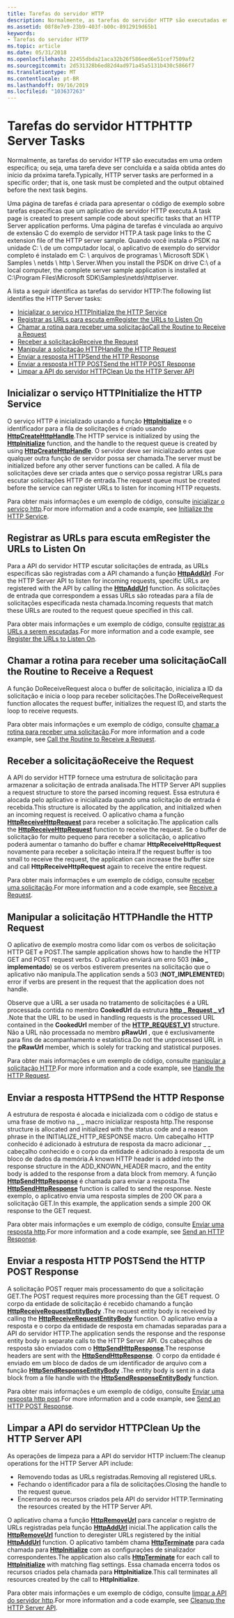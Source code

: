 ```yaml
---
title: Tarefas do servidor HTTP
description: Normalmente, as tarefas do servidor HTTP são executadas em uma ordem específica; ou seja, uma tarefa deve ser concluída e a saída obtida antes do início da próxima tarefa.
ms.assetid: 08f8e7e9-23b9-403f-b00c-8912919d65b1
keywords:
- Tarefas do servidor HTTP
ms.topic: article
ms.date: 05/31/2018
ms.openlocfilehash: 22455dbda21aca32b26f586eed6e51cef7509af2
ms.sourcegitcommit: 2d531328b6ed82d4ad971a45a5131b430c5866f7
ms.translationtype: MT
ms.contentlocale: pt-BR
ms.lasthandoff: 09/16/2019
ms.locfileid: "103637263"
---
```

# <a name="http-server-tasks"></a><span data-ttu-id="8dfa8-104">Tarefas do servidor HTTP</span><span class="sxs-lookup"><span data-stu-id="8dfa8-104">HTTP Server Tasks</span></span>

<span data-ttu-id="8dfa8-105">Normalmente, as tarefas do servidor HTTP são executadas em uma ordem específica; ou seja, uma tarefa deve ser concluída e a saída obtida antes do início da próxima tarefa.</span><span class="sxs-lookup"><span data-stu-id="8dfa8-105">Typically, HTTP server tasks are performed in a specific order; that is, one task must be completed and the output obtained before the next task begins.</span></span>

<span data-ttu-id="8dfa8-106">Uma página de tarefas é criada para apresentar o código de exemplo sobre tarefas específicas que um aplicativo de servidor HTTP executa.</span><span class="sxs-lookup"><span data-stu-id="8dfa8-106">A task page is created to present sample code about specific tasks that an HTTP Server application performs.</span></span> <span data-ttu-id="8dfa8-107">Uma página de tarefas é vinculada ao arquivo de extensão C do exemplo de servidor HTTP.</span><span class="sxs-lookup"><span data-stu-id="8dfa8-107">A task page links to the C extension file of the HTTP server sample.</span></span> <span data-ttu-id="8dfa8-108">Quando você instala o PSDK na unidade C: \\ de um computador local, o aplicativo de exemplo do servidor completo é instalado em C: \\ arquivos de programas \\ Microsoft SDK \\ Samples \\ netds \\ http \\ Server.</span><span class="sxs-lookup"><span data-stu-id="8dfa8-108">When you install the PSDK on drive C:\\ of a local computer, the complete server sample application is installed at C:\\Program Files\\Microsoft SDK\\Samples\\netds\\http\\server.</span></span>

<span data-ttu-id="8dfa8-109">A lista a seguir identifica as tarefas do servidor HTTP:</span><span class="sxs-lookup"><span data-stu-id="8dfa8-109">The following list identifies the HTTP Server tasks:</span></span>

-   [<span data-ttu-id="8dfa8-110">Inicializar o serviço HTTP</span><span class="sxs-lookup"><span data-stu-id="8dfa8-110">Initialize the HTTP Service</span></span>](#initialize-the-http-service)
-   [<span data-ttu-id="8dfa8-111">Registrar as URLs para escuta em</span><span class="sxs-lookup"><span data-stu-id="8dfa8-111">Register the URLs to Listen On</span></span>](#register-the-urls-to-listen-on)
-   [<span data-ttu-id="8dfa8-112">Chamar a rotina para receber uma solicitação</span><span class="sxs-lookup"><span data-stu-id="8dfa8-112">Call the Routine to Receive a Request</span></span>](#call-the-routine-to-receive-a-request)
-   [<span data-ttu-id="8dfa8-113">Receber a solicitação</span><span class="sxs-lookup"><span data-stu-id="8dfa8-113">Receive the Request</span></span>](#receive-the-request)
-   [<span data-ttu-id="8dfa8-114">Manipular a solicitação HTTP</span><span class="sxs-lookup"><span data-stu-id="8dfa8-114">Handle the HTTP Request</span></span>](#handle-the-http-request)
-   [<span data-ttu-id="8dfa8-115">Enviar a resposta HTTP</span><span class="sxs-lookup"><span data-stu-id="8dfa8-115">Send the HTTP Response</span></span>](#send-the-http-response)
-   [<span data-ttu-id="8dfa8-116">Enviar a resposta HTTP POST</span><span class="sxs-lookup"><span data-stu-id="8dfa8-116">Send the HTTP POST Response</span></span>](#send-the-http-post-response)
-   [<span data-ttu-id="8dfa8-117">Limpar a API do servidor HTTP</span><span class="sxs-lookup"><span data-stu-id="8dfa8-117">Clean Up the HTTP Server API</span></span>](#clean-up-the-http-server-api)

## <a name="initialize-the-http-service"></a><span data-ttu-id="8dfa8-118">Inicializar o serviço HTTP</span><span class="sxs-lookup"><span data-stu-id="8dfa8-118">Initialize the HTTP Service</span></span>

<span data-ttu-id="8dfa8-119">O serviço HTTP é inicializado usando a função [**HttpInitialize**](/windows/desktop/api/Http/nf-http-httpinitialize) e o identificador para a fila de solicitações é criado usando [**HttpCreateHttpHandle**](/windows/desktop/api/Http/nf-http-httpcreatehttphandle).</span><span class="sxs-lookup"><span data-stu-id="8dfa8-119">The HTTP service is initialized by using the [**HttpInitialize**](/windows/desktop/api/Http/nf-http-httpinitialize) function, and the handle to the request queue is created by using [**HttpCreateHttpHandle**](/windows/desktop/api/Http/nf-http-httpcreatehttphandle).</span></span> <span data-ttu-id="8dfa8-120">O servidor deve ser inicializado antes que qualquer outra função de servidor possa ser chamada.</span><span class="sxs-lookup"><span data-stu-id="8dfa8-120">The server must be initialized before any other server functions can be called.</span></span> <span data-ttu-id="8dfa8-121">A fila de solicitações deve ser criada antes que o serviço possa registrar URLs para escutar solicitações HTTP de entrada.</span><span class="sxs-lookup"><span data-stu-id="8dfa8-121">The request queue must be created before the service can register URLs to listen for incoming HTTP requests.</span></span>

<span data-ttu-id="8dfa8-122">Para obter mais informações e um exemplo de código, consulte [inicializar o serviço http](http-server-sample-application.md).</span><span class="sxs-lookup"><span data-stu-id="8dfa8-122">For more information and a code example, see [Initialize the HTTP Service](http-server-sample-application.md).</span></span>

## <a name="register-the-urls-to-listen-on"></a><span data-ttu-id="8dfa8-123">Registrar as URLs para escuta em</span><span class="sxs-lookup"><span data-stu-id="8dfa8-123">Register the URLs to Listen On</span></span>

<span data-ttu-id="8dfa8-124">Para a API do servidor HTTP escutar solicitações de entrada, as URLs específicas são registradas com a API chamando a função [**HttpAddUrl**](/windows/desktop/api/Http/nf-http-httpaddurl) .</span><span class="sxs-lookup"><span data-stu-id="8dfa8-124">For the HTTP Server API to listen for incoming requests, specific URLs are registered with the API by calling the [**HttpAddUrl**](/windows/desktop/api/Http/nf-http-httpaddurl) function.</span></span> <span data-ttu-id="8dfa8-125">As solicitações de entrada que correspondem a essas URLs são roteadas para a fila de solicitações especificada nesta chamada.</span><span class="sxs-lookup"><span data-stu-id="8dfa8-125">Incoming requests that match these URLs are routed to the request queue specified in this call.</span></span>

<span data-ttu-id="8dfa8-126">Para obter mais informações e um exemplo de código, consulte [registrar as URLs a serem escutadas](http-server-sample-application.md).</span><span class="sxs-lookup"><span data-stu-id="8dfa8-126">For more information and a code example, see [Register the URLs to Listen On](http-server-sample-application.md).</span></span>

## <a name="call-the-routine-to-receive-a-request"></a><span data-ttu-id="8dfa8-127">Chamar a rotina para receber uma solicitação</span><span class="sxs-lookup"><span data-stu-id="8dfa8-127">Call the Routine to Receive a Request</span></span>

<span data-ttu-id="8dfa8-128">A função DoReceiveRequest aloca o buffer de solicitação, inicializa a ID da solicitação e inicia o loop para receber solicitações.</span><span class="sxs-lookup"><span data-stu-id="8dfa8-128">The DoReceiveRequest function allocates the request buffer, initializes the request ID, and starts the loop to receive requests.</span></span>

<span data-ttu-id="8dfa8-129">Para obter mais informações e um exemplo de código, consulte [chamar a rotina para receber uma solicitação](http-server-sample-application.md).</span><span class="sxs-lookup"><span data-stu-id="8dfa8-129">For more information and a code example, see [Call the Routine to Receive a Request](http-server-sample-application.md).</span></span>

## <a name="receive-the-request"></a><span data-ttu-id="8dfa8-130">Receber a solicitação</span><span class="sxs-lookup"><span data-stu-id="8dfa8-130">Receive the Request</span></span>

<span data-ttu-id="8dfa8-131">A API do servidor HTTP fornece uma estrutura de solicitação para armazenar a solicitação de entrada analisada.</span><span class="sxs-lookup"><span data-stu-id="8dfa8-131">The HTTP Server API supplies a request structure to store the parsed incoming request.</span></span> <span data-ttu-id="8dfa8-132">Essa estrutura é alocada pelo aplicativo e inicializada quando uma solicitação de entrada é recebida.</span><span class="sxs-lookup"><span data-stu-id="8dfa8-132">This structure is allocated by the application, and initialized when an incoming request is received.</span></span> <span data-ttu-id="8dfa8-133">O aplicativo chama a função [**HttpReceiveHttpRequest**](/windows/desktop/api/Http/nf-http-httpreceivehttprequest) para receber a solicitação.</span><span class="sxs-lookup"><span data-stu-id="8dfa8-133">The application calls the [**HttpReceiveHttpRequest**](/windows/desktop/api/Http/nf-http-httpreceivehttprequest) function to receive the request.</span></span> <span data-ttu-id="8dfa8-134">Se o buffer de solicitação for muito pequeno para receber a solicitação, o aplicativo poderá aumentar o tamanho do buffer e chamar **HttpReceiveHttpRequest** novamente para receber a solicitação inteira.</span><span class="sxs-lookup"><span data-stu-id="8dfa8-134">If the request buffer is too small to receive the request, the application can increase the buffer size and call **HttpReceiveHttpRequest** again to receive the entire request.</span></span>

<span data-ttu-id="8dfa8-135">Para obter mais informações e um exemplo de código, consulte [receber uma solicitação](http-server-sample-application.md).</span><span class="sxs-lookup"><span data-stu-id="8dfa8-135">For more information and a code example, see [Receive a Request](http-server-sample-application.md).</span></span>

## <a name="handle-the-http-request"></a><span data-ttu-id="8dfa8-136">Manipular a solicitação HTTP</span><span class="sxs-lookup"><span data-stu-id="8dfa8-136">Handle the HTTP Request</span></span>

<span data-ttu-id="8dfa8-137">O aplicativo de exemplo mostra como lidar com os verbos de solicitação HTTP GET e POST.</span><span class="sxs-lookup"><span data-stu-id="8dfa8-137">The sample application shows how to handle the HTTP GET and POST request verbs.</span></span> <span data-ttu-id="8dfa8-138">O aplicativo enviará um erro 503 (**não \_ implementado**) se os verbos estiverem presentes na solicitação que o aplicativo não manipula.</span><span class="sxs-lookup"><span data-stu-id="8dfa8-138">The application sends a 503 (**NOT\_IMPLEMENTED**) error if verbs are present in the request that the application does not handle.</span></span>

<span data-ttu-id="8dfa8-139">Observe que a URL a ser usada no tratamento de solicitações é a URL processada contida no membro **CookedUrl** da estrutura [**http \_ Request \_ v1**](/windows/desktop/api/Http/ns-http-http_request_v1) .</span><span class="sxs-lookup"><span data-stu-id="8dfa8-139">Note that the URL to be used in handling requests is the processed URL contained in the **CookedUrl** member of the [**HTTP\_REQUEST\_V1**](/windows/desktop/api/Http/ns-http-http_request_v1) structure.</span></span> <span data-ttu-id="8dfa8-140">Não a URL não processada no membro **pRawUrl** , que é exclusivamente para fins de acompanhamento e estatística.</span><span class="sxs-lookup"><span data-stu-id="8dfa8-140">Do not the unprocessed URL in the **pRawUrl** member, which is solely for tracking and statistical purposes.</span></span>

<span data-ttu-id="8dfa8-141">Para obter mais informações e um exemplo de código, consulte [manipular a solicitação HTTP](http-server-sample-application.md).</span><span class="sxs-lookup"><span data-stu-id="8dfa8-141">For more information and a code example, see [Handle the HTTP Request](http-server-sample-application.md).</span></span>

## <a name="send-the-http-response"></a><span data-ttu-id="8dfa8-142">Enviar a resposta HTTP</span><span class="sxs-lookup"><span data-stu-id="8dfa8-142">Send the HTTP Response</span></span>

<span data-ttu-id="8dfa8-143">A estrutura de resposta é alocada e inicializada com o código de status e uma frase de motivo na \_ \_ macro inicializar resposta http.</span><span class="sxs-lookup"><span data-stu-id="8dfa8-143">The response structure is allocated and initialized with the status code and a reason phrase in the INITIALIZE\_HTTP\_RESPONSE macro.</span></span> <span data-ttu-id="8dfa8-144">Um cabeçalho HTTP conhecido é adicionado à estrutura de resposta da macro adicionar \_ \_ cabeçalho conhecido e o corpo da entidade é adicionado à resposta de um bloco de dados da memória.</span><span class="sxs-lookup"><span data-stu-id="8dfa8-144">A known HTTP header is added into the response structure in the ADD\_KNOWN\_HEADER macro, and the entity body is added to the response from a data block from memory.</span></span> <span data-ttu-id="8dfa8-145">A função [**HttpSendHttpResponse**](/windows/desktop/api/Http/nf-http-httpsendhttpresponse) é chamada para enviar a resposta.</span><span class="sxs-lookup"><span data-stu-id="8dfa8-145">The [**HttpSendHttpResponse**](/windows/desktop/api/Http/nf-http-httpsendhttpresponse) function is called to send the response.</span></span> <span data-ttu-id="8dfa8-146">Neste exemplo, o aplicativo envia uma resposta simples de 200 OK para a solicitação GET.</span><span class="sxs-lookup"><span data-stu-id="8dfa8-146">In this example, the application sends a simple 200 OK response to the GET request.</span></span>

<span data-ttu-id="8dfa8-147">Para obter mais informações e um exemplo de código, consulte [Enviar uma resposta http](http-server-sample-application.md).</span><span class="sxs-lookup"><span data-stu-id="8dfa8-147">For more information and a code example, see [Send an HTTP Response](http-server-sample-application.md).</span></span>

## <a name="send-the-http-post-response"></a><span data-ttu-id="8dfa8-148">Enviar a resposta HTTP POST</span><span class="sxs-lookup"><span data-stu-id="8dfa8-148">Send the HTTP POST Response</span></span>

<span data-ttu-id="8dfa8-149">A solicitação POST requer mais processamento do que a solicitação GET.</span><span class="sxs-lookup"><span data-stu-id="8dfa8-149">The POST request requires more processing than the GET request.</span></span> <span data-ttu-id="8dfa8-150">O corpo da entidade de solicitação é recebido chamando a função [**HttpReceiveRequestEntityBody**](/windows/desktop/api/Http/nf-http-httpreceiverequestentitybody) .</span><span class="sxs-lookup"><span data-stu-id="8dfa8-150">The request entity body is received by calling the [**HttpReceiveRequestEntityBody**](/windows/desktop/api/Http/nf-http-httpreceiverequestentitybody) function.</span></span> <span data-ttu-id="8dfa8-151">O aplicativo envia a resposta e o corpo da entidade de resposta em chamadas separadas para a API do servidor HTTP.</span><span class="sxs-lookup"><span data-stu-id="8dfa8-151">The application sends the response and the response entity body in separate calls to the HTTP Server API.</span></span> <span data-ttu-id="8dfa8-152">Os cabeçalhos de resposta são enviados com o [**HttpSendHttpResponse**](/windows/desktop/api/Http/nf-http-httpsendhttpresponse).</span><span class="sxs-lookup"><span data-stu-id="8dfa8-152">The response headers are sent with the [**HttpSendHttpResponse**](/windows/desktop/api/Http/nf-http-httpsendhttpresponse).</span></span> <span data-ttu-id="8dfa8-153">O corpo da entidade é enviado em um bloco de dados de um identificador de arquivo com a função [**HttpSendResponseEntityBody**](/windows/desktop/api/Http/nf-http-httpsendresponseentitybody) .</span><span class="sxs-lookup"><span data-stu-id="8dfa8-153">The entity body is sent in a data block from a file handle with the [**HttpSendResponseEntityBody**](/windows/desktop/api/Http/nf-http-httpsendresponseentitybody) function.</span></span>

<span data-ttu-id="8dfa8-154">Para obter mais informações e um exemplo de código, consulte [Enviar uma resposta http post](http-server-sample-application.md).</span><span class="sxs-lookup"><span data-stu-id="8dfa8-154">For more information and a code example, see [Send an HTTP POST Response](http-server-sample-application.md).</span></span>

## <a name="clean-up-the-http-server-api"></a><span data-ttu-id="8dfa8-155">Limpar a API do servidor HTTP</span><span class="sxs-lookup"><span data-stu-id="8dfa8-155">Clean Up the HTTP Server API</span></span>

<span data-ttu-id="8dfa8-156">As operações de limpeza para a API do servidor HTTP incluem:</span><span class="sxs-lookup"><span data-stu-id="8dfa8-156">The cleanup operations for the HTTP Server API include:</span></span>

-   <span data-ttu-id="8dfa8-157">Removendo todas as URLs registradas.</span><span class="sxs-lookup"><span data-stu-id="8dfa8-157">Removing all registered URLs.</span></span>
-   <span data-ttu-id="8dfa8-158">Fechando o identificador para a fila de solicitações.</span><span class="sxs-lookup"><span data-stu-id="8dfa8-158">Closing the handle to the request queue.</span></span>
-   <span data-ttu-id="8dfa8-159">Encerrando os recursos criados pela API do servidor HTTP.</span><span class="sxs-lookup"><span data-stu-id="8dfa8-159">Terminating the resources created by the HTTP Server API.</span></span>

<span data-ttu-id="8dfa8-160">O aplicativo chama a função [**HttpRemoveUrl**](/windows/desktop/api/Http/nf-http-httpremoveurl) para cancelar o registro de URLs registradas pela função [**HttpAddUrl**](/windows/desktop/api/Http/nf-http-httpaddurl) inicial.</span><span class="sxs-lookup"><span data-stu-id="8dfa8-160">The application calls the [**HttpRemoveUrl**](/windows/desktop/api/Http/nf-http-httpremoveurl) function to deregister URLs registered by the initial [**HttpAddUrl**](/windows/desktop/api/Http/nf-http-httpaddurl) function.</span></span> <span data-ttu-id="8dfa8-161">O aplicativo também chama [**HttpTerminate**](/windows/desktop/api/Http/nf-http-httpterminate) para cada chamada para [**HttpInitialize**](/windows/desktop/api/Http/nf-http-httpinitialize) com as configurações de sinalizador correspondentes.</span><span class="sxs-lookup"><span data-stu-id="8dfa8-161">The application also calls [**HttpTerminate**](/windows/desktop/api/Http/nf-http-httpterminate) for each call to [**HttpInitialize**](/windows/desktop/api/Http/nf-http-httpinitialize) with matching flag settings.</span></span> <span data-ttu-id="8dfa8-162">Essa chamada encerra todos os recursos criados pela chamada para **HttpInitialize**.</span><span class="sxs-lookup"><span data-stu-id="8dfa8-162">This call terminates all resources created by the call to **HttpInitialize**.</span></span>

<span data-ttu-id="8dfa8-163">Para obter mais informações e um exemplo de código, consulte [limpar a API do servidor http](http-server-sample-application.md).</span><span class="sxs-lookup"><span data-stu-id="8dfa8-163">For more information and a code example, see [Cleanup the HTTP Server API](http-server-sample-application.md).</span></span>

 

 




